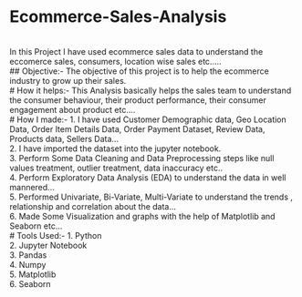 # Ecommerce-Sales-Analysis
<br>
 In this Project I have used ecommerce sales data to understand the eccomerce sales, consumers, location wise sales etc.....
 <br>
## Objective:-
 The objective of this project is to help the ecommerce industry to grow up their sales.
 <br>
# How it helps:-
 This Analysis basically helps the sales team to understand the consumer behaviour, their product performance, their consumer engagement about product etc....
 <br>
# How I made:-
 1. I have used Customer Demographic data, Geo Location Data, Order Item Details Data, Order Payment Dataset, Review Data, Products data, Sellers Data...
 <br>
 2. I have imported the dataset into the jupyter notebook.
 <br>
 3. Perform Some Data Cleaning and Data Preprocessing steps like null values treatment, outlier treatment, data inaccuracy etc..
 <br>
 4. Perform Exploratory Data Analysis (EDA) to understand the data in well mannered...
 <br>
 5. Performed Univariate, Bi-Variate, Multi-Variate to understand the trends , relationship and correlation about the data...
 <br>
 6. Made Some Visualization and graphs with the help of Matplotlib and Seaborn etc...
 <br>
# Tools Used:-
 1. Python
 <br>
 2. Jupyter Notebook
 <br>
 3. Pandas
 <br>
 4. Numpy
 <br>
 5. Matplotlib
 <br>
 6. Seaborn
 <br>
 
 
